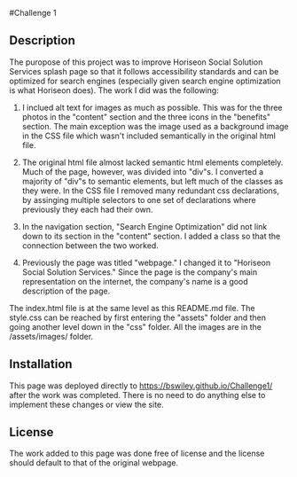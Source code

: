#Challenge 1

## Description
The puropose of this project was to improve Horiseon Social Solution Services splash page so that it follows accessibility standards and can be optimized for search engines (especially given search engine optimization is what Horiseon does). The work I did was the following: 

1. I inclued alt text for images as much as possible.  This was for the three photos in the "content" section and the three icons in the "benefits" section. The main exception was the image used as a background image in the CSS file which wasn't included semantically in the original html file.   

2. The original html file almost lacked semantic html elements completely.  Much of the page, however, was divided into "div"s.  I converted a majority of "div"s to semantic elements, but left much of the classes as they were.  In the CSS file I removed many redundant css declarations, by assinging multiple selectors to one set of declarations where previously they each had their own.   

3. In the navigation section, "Search Engine Optimization" did not link down to its section in the "content" section.  I added a class so that the connection between the two worked. 

4. Previously the page was titled "webpage." I changed it to "Horiseon Social Solution Services."  Since the page is the company's main representation on the internet, the company's name is a good description of the page. 

The index.html file is at the same level as this README.md file.  The style.css can be reached by first entering the "assets" folder and then going another level down in the "css" folder.  All the images are in the /assets/images/ folder.  


## Installation
This page was deployed directly to https://bswiley.github.io/Challenge1/ after the work was completed. There is no need to do anything else to implement these changes or view the site.  

## License
The work added to this page was done free of license and the license should default to that of the original webpage.